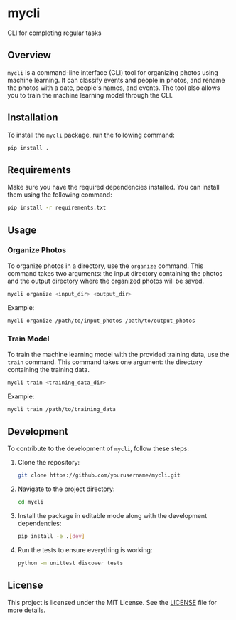 # mycli
CLI for completing regular tasks

## Overview

`mycli` is a command-line interface (CLI) tool for organizing photos using machine learning. It can classify events and people in photos, and rename the photos with a date, people's names, and events. The tool also allows you to train the machine learning model through the CLI.

## Installation

To install the `mycli` package, run the following command:

```bash
pip install .
```

## Requirements

Make sure you have the required dependencies installed. You can install them using the following command:

```bash
pip install -r requirements.txt
```

## Usage

### Organize Photos

To organize photos in a directory, use the `organize` command. This command takes two arguments: the input directory containing the photos and the output directory where the organized photos will be saved.

```bash
mycli organize <input_dir> <output_dir>
```

Example:

```bash
mycli organize /path/to/input_photos /path/to/output_photos
```

### Train Model

To train the machine learning model with the provided training data, use the `train` command. This command takes one argument: the directory containing the training data.

```bash
mycli train <training_data_dir>
```

Example:

```bash
mycli train /path/to/training_data
```

## Development

To contribute to the development of `mycli`, follow these steps:

1. Clone the repository:
    ```bash
    git clone https://github.com/yourusername/mycli.git
    ```

2. Navigate to the project directory:
    ```bash
    cd mycli
    ```

3. Install the package in editable mode along with the development dependencies:
    ```bash
    pip install -e .[dev]
    ```

4. Run the tests to ensure everything is working:
    ```bash
    python -m unittest discover tests
    ```

## License

This project is licensed under the MIT License. See the [LICENSE](LICENSE) file for more details.
